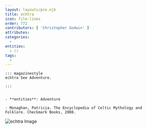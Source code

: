 ```yaml
---
layout: layouts/pce.njk
title: echtra
icon: file-lines
order: 772
contributors: [ 'Christopher Godwin' ]
attributes:
categories:
  - 
entities:
  - ()
tags:
  - 
---
```

``` tab [group1:Info]
::: magazinestyle
echtra See Adventure.

:::
```
``` tab [group1:Attributes]
```
``` tab [group1:Entities]
- **entities**: Adventure
```
``` tab [group1:Sources]
- Monaghan, Patricia. The Encyclopedia of Celtic Mythology and Folklore. Checkmark Books, 2008.
```
![echtra Image]([None])
